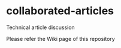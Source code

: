 # collaborated-articles
Technical article discussion 

Please refer the Wiki page of this repository
